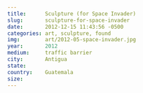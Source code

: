 ```yaml
---
title:  	Sculpture (for Space Invader)
slug:		sculpture-for-space-invader
date:   	2012-12-15 11:43:56 -0500
categories: art, sculpture, found
img:		art/2012-05-space-invader.jpg
year:		2012
medium:		traffic barrier
city:		Antigua
state:
country:	Guatemala
size:
---
```

